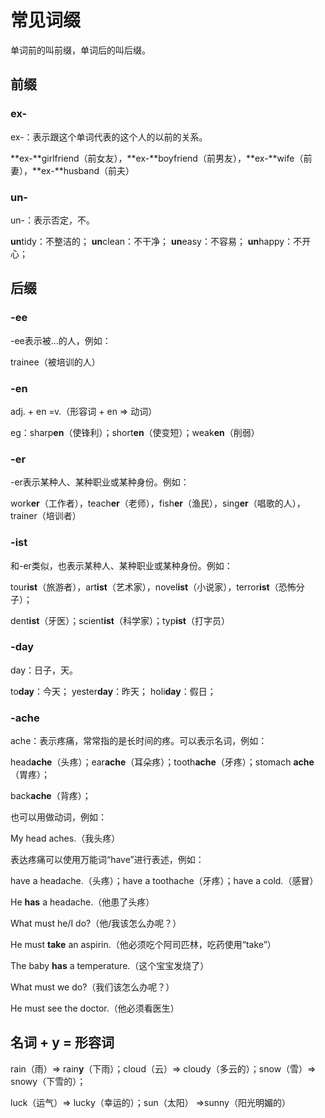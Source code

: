# 常见词缀

单词前的叫前缀，单词后的叫后缀。

## 前缀

### ex-

ex-：表示跟这个单词代表的这个人的以前的关系。

**ex-**girlfriend（前女友），**ex-**boyfriend（前男友），**ex-**wife（前妻），**ex-**husband（前夫）

### un-

un-：表示否定，不。

**un**tidy：不整洁的； 	**un**clean：不干净；	**un**easy：不容易；	**un**happy：不开心；





## 后缀



### -ee

-ee表示被...的人，例如：

trainee（被培训的人）

### -en

adj. + en =v.（形容词 + en => 动词）

eg：sharp**en**（使锋利）；short**en**（使变短）；weak**en**（削弱）

### -er

-er表示某种人、某种职业或某种身份。例如：

work**er**（工作者），teach**er**（老师），fish**er**（渔民），sing**er**（唱歌的人），trainer（培训者）



### -ist

和-er类似，也表示某种人、某种职业或某种身份。例如：

tour**ist**（旅游者），art**ist**（艺术家），novel**ist**（小说家），terror**ist**（恐怖分子）；

dent**ist**（牙医）；scient**ist**（科学家）；typ**ist**（打字员）



### -day

day：日子，天。

to**day**：今天； yester**day**：昨天； holi**day**：假日；

### -ache

ache：表示疼痛，常常指的是长时间的疼。可以表示名词，例如：

head**ache**（头疼）；ear**ache**（耳朵疼）；tooth**ache**（牙疼）；stomach **ache**（胃疼）；

back**ache**（背疼）；

也可以用做动词，例如：

My head aches.（我头疼）

表达疼痛可以使用万能词“have”进行表述，例如：

have a headache.（头疼）；have a toothache（牙疼）；have a cold.（感冒）

He **has** a headache.（他患了头疼）

What must he/I do?（他/我该怎么办呢？）

He must **take** an aspirin.（他必须吃个阿司匹林，吃药使用“take”）

The baby **has** a temperature.（这个宝宝发烧了）

What must we do?（我们该怎么办呢？）

He must see the doctor.（他必须看医生）



## 名词 + y = 形容词

rain（雨）=> rain**y**（下雨）；cloud（云）=> cloudy（多云的）；snow（雪）=> snowy（下雪的）；

luck（运气）=> lucky（幸运的）；sun（太阳） =>sunny（阳光明媚的）